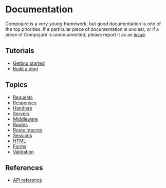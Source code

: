 # Documentation

Compojure is a very young framework, but good documentation is one of the top
priorities. If a particular piece of documentation is unclear, or if a piece of
Compojure is undocumented, please report it as an
[issue](http://github.com/weavejester/compojure.org/issues).

## Tutorials

* [Getting started](/docs/getting-started)
* [Build a blog](/docs/build-a-blog)

## Topics

* [Requests](/docs/requests)
* [Responses](/docs/responses)
* [Handlers](/docs/handlers)
* [Servers](/docs/servers)
* [Middleware](/docs/middleware)
* [Routes](/docs/routes)
* [Route macros](/docs/route-macros)
* [Sessions](/docs/sessions)
* [HTML](/docs/html)
* [Forms](/docs/forms)
* [Validation](/docs/validation)

## References

* [API reference](/docs/api)
